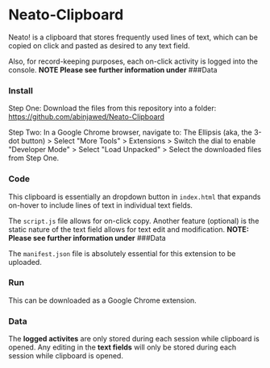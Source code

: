 # Neato-Clipboard
Neato! is a clipboard that stores frequently used lines of text, which can be copied on click and pasted as desired to any text field.

Also, for record-keeping purposes, each on-click activity is logged into the console. 
**NOTE Please see further information under** ###Data


### Install
Step One: Download the files from this repository into a folder: https://github.com/abinjawed/Neato-Clipboard

Step Two: In a Google Chrome browser, navigate to: 
                                        The Ellipsis (aka, the 3-dot button) 
                                          > Select "More Tools" 
                                            > Extensions 
                                               > Switch the dial to enable "Developer Mode" 
                                                  > Select "Load Unpacked"
                                                     > Select the downloaded files from Step One.

### Code
This clipboard is essentially an dropdown button in `index.html` that expands on-hover to include lines of text in individual text fields.

The `script.js` file allows for on-click copy. Another feature (optional) is the static nature of the text field allows for text 
edit and modification.
**NOTE: Please see further information under** ###Data

The `manifest.json` file is absolutely essential for this extension to be uploaded.

### Run
This can be downloaded as a Google Chrome extension.

### Data
The **logged activites** are only stored during each session while clipboard is opened.
Any editing in the **text fields** will only be stored during each session while clipboard is opened.
